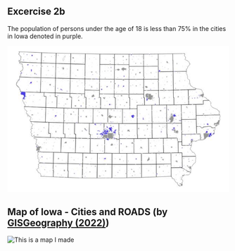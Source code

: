 ## Excercise 2b 
The population of persons under the age of 18 is less than 75% in the cities in Iowa denoted in purple.

![This is a map I made](ex2b.jpeg)

## Map of Iowa - Cities and ROADS (by [GISGeography (2022)]("https://gisgeography.com/iowa-map"))

![This is a map I made](https://gisgeography.com/wp-content/uploads/2020/02/Iowa-Map-1265x870.jpg)

